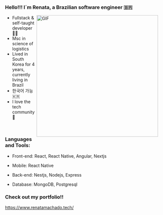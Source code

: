 ### Hello!!! I´m Renata, a Brazilian software engineer :brazil:

<img align="right" alt="GIF" src="https://media.giphy.com/media/UWZa4tQ1TXLJFEkuGP/giphy.gif" width="400px"/>

- Fullstack & self-taught developer :woman_technologist:
- Msc in science of logistics 
- Lived in South Korea for 4 years, currently living in Brazil
- 한국어 가능 :kr:
- I love the tech community :purple_heart:


<br />

### Languages and Tools:
- Front-end:
React, React Native, Angular, Nextjs

- Mobile:
React Native

- Back-end:
Nestjs, Nodejs, Express

- Database:
MongoDB, Postgresql

### Check out my portfolio!!
https://www.renatamachado.tech/

<br />
<br />

[Portfolio]: https://www.renatamachado.tech/
[medium]: https://medium.com/@renatamachado_73871
[twitter]: https://twitter.com/rennatts
[linkedin]: https://www.linkedin.com/in/renata-machado11/

<!-- ![Top Langs](https://github-readme-stats.vercel.app/api/top-langs/?username=Rennatts&hide=css,scss,html&theme=tokyonight) -->

<!-- <p align="left"> <img src="https://github-readme-stats.vercel.app/api?username=rennatts&show_icons=true&theme=gotham" alt="abhisheknaiidu" /p> -->
